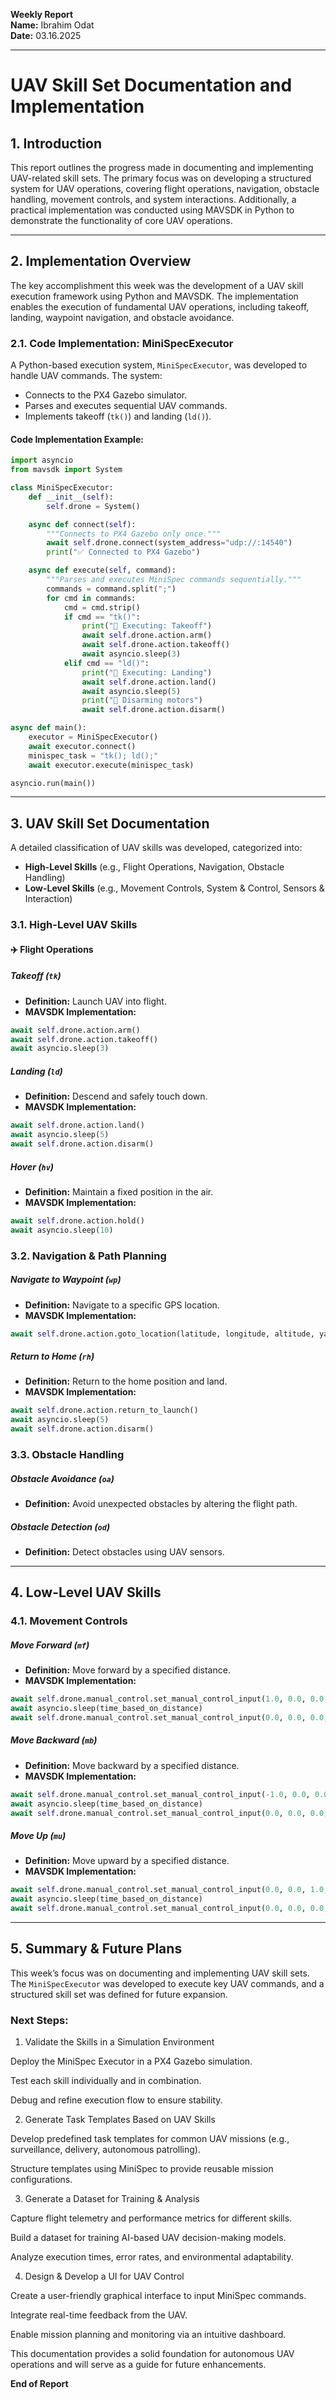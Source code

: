 **Weekly Report**  
**Name:** Ibrahim Odat  
**Date:** 03.16.2025  

---

# **UAV Skill Set Documentation and Implementation**

## **1. Introduction**
This report outlines the progress made in documenting and implementing UAV-related skill sets. The primary focus was on developing a structured system for UAV operations, covering flight operations, navigation, obstacle handling, movement controls, and system interactions. Additionally, a practical implementation was conducted using MAVSDK in Python to demonstrate the functionality of core UAV operations.

---

## **2. Implementation Overview**
The key accomplishment this week was the development of a UAV skill execution framework using Python and MAVSDK. The implementation enables the execution of fundamental UAV operations, including takeoff, landing, waypoint navigation, and obstacle avoidance.

### **2.1. Code Implementation: MiniSpecExecutor**
A Python-based execution system, `MiniSpecExecutor`, was developed to handle UAV commands. The system:
- Connects to the PX4 Gazebo simulator.
- Parses and executes sequential UAV commands.
- Implements takeoff (`tk()`) and landing (`ld()`).

#### **Code Implementation Example:**
```python
import asyncio
from mavsdk import System

class MiniSpecExecutor:
    def __init__(self):
        self.drone = System()

    async def connect(self):
        """Connects to PX4 Gazebo only once."""
        await self.drone.connect(system_address="udp://:14540")
        print("✅ Connected to PX4 Gazebo")

    async def execute(self, command):
        """Parses and executes MiniSpec commands sequentially."""
        commands = command.split(";")
        for cmd in commands:
            cmd = cmd.strip()
            if cmd == "tk()":
                print("🚀 Executing: Takeoff")
                await self.drone.action.arm()
                await self.drone.action.takeoff()
                await asyncio.sleep(3)
            elif cmd == "ld()":
                print("🛬 Executing: Landing")
                await self.drone.action.land()
                await asyncio.sleep(5)
                print("🔻 Disarming motors")
                await self.drone.action.disarm()

async def main():
    executor = MiniSpecExecutor()
    await executor.connect()
    minispec_task = "tk(); ld();"
    await executor.execute(minispec_task)

asyncio.run(main())
```

---

## **3. UAV Skill Set Documentation**
A detailed classification of UAV skills was developed, categorized into:
- **High-Level Skills** (e.g., Flight Operations, Navigation, Obstacle Handling)
- **Low-Level Skills** (e.g., Movement Controls, System & Control, Sensors & Interaction)

### **3.1. High-Level UAV Skills**
#### **✈️ Flight Operations**
##### **Takeoff (`tk`)**
- **Definition:** Launch UAV into flight.
- **MAVSDK Implementation:**
```python
await self.drone.action.arm()
await self.drone.action.takeoff()
await asyncio.sleep(3)
```
##### **Landing (`ld`)**
- **Definition:** Descend and safely touch down.
- **MAVSDK Implementation:**
```python
await self.drone.action.land()
await asyncio.sleep(5)
await self.drone.action.disarm()
```
##### **Hover (`hv`)**
- **Definition:** Maintain a fixed position in the air.
- **MAVSDK Implementation:**
```python
await self.drone.action.hold()
await asyncio.sleep(10)
```

### **3.2. Navigation & Path Planning**
##### **Navigate to Waypoint (`wp`)**
- **Definition:** Navigate to a specific GPS location.
- **MAVSDK Implementation:**
```python
await self.drone.action.goto_location(latitude, longitude, altitude, yaw)
```
##### **Return to Home (`rh`)**
- **Definition:** Return to the home position and land.
- **MAVSDK Implementation:**
```python
await self.drone.action.return_to_launch()
await asyncio.sleep(5)
await self.drone.action.disarm()
```

### **3.3. Obstacle Handling**
##### **Obstacle Avoidance (`oa`)**
- **Definition:** Avoid unexpected obstacles by altering the flight path.
##### **Obstacle Detection (`od`)**
- **Definition:** Detect obstacles using UAV sensors.

---

## **4. Low-Level UAV Skills**
### **4.1. Movement Controls**
##### **Move Forward (`mf`)**
- **Definition:** Move forward by a specified distance.
- **MAVSDK Implementation:**
```python
await self.drone.manual_control.set_manual_control_input(1.0, 0.0, 0.0, 0.0)
await asyncio.sleep(time_based_on_distance)
await self.drone.manual_control.set_manual_control_input(0.0, 0.0, 0.0, 0.0)
```
##### **Move Backward (`mb`)**
- **Definition:** Move backward by a specified distance.
- **MAVSDK Implementation:**
```python
await self.drone.manual_control.set_manual_control_input(-1.0, 0.0, 0.0, 0.0)
await asyncio.sleep(time_based_on_distance)
await self.drone.manual_control.set_manual_control_input(0.0, 0.0, 0.0, 0.0)
```
##### **Move Up (`mu`)**
- **Definition:** Move upward by a specified distance.
- **MAVSDK Implementation:**
```python
await self.drone.manual_control.set_manual_control_input(0.0, 0.0, 1.0, 0.0)
await asyncio.sleep(time_based_on_distance)
await self.drone.manual_control.set_manual_control_input(0.0, 0.0, 0.0, 0.0)
```

---

## **5. Summary & Future Plans**
This week’s focus was on documenting and implementing UAV skill sets. The `MiniSpecExecutor` was developed to execute key UAV commands, and a structured skill set was defined for future expansion.

### **Next Steps:**
1. Validate the Skills in a Simulation Environment

Deploy the MiniSpec Executor in a PX4 Gazebo simulation.

Test each skill individually and in combination.

Debug and refine execution flow to ensure stability.

2. Generate Task Templates Based on UAV Skills

Develop predefined task templates for common UAV missions (e.g., surveillance, delivery, autonomous patrolling).

Structure templates using MiniSpec to provide reusable mission configurations.

3. Generate a Dataset for Training & Analysis

Capture flight telemetry and performance metrics for different skills.

Build a dataset for training AI-based UAV decision-making models.

Analyze execution times, error rates, and environmental adaptability.

4. Design & Develop a UI for UAV Control

Create a user-friendly graphical interface to input MiniSpec commands.

Integrate real-time feedback from the UAV.

Enable mission planning and monitoring via an intuitive dashboard.

This documentation provides a solid foundation for autonomous UAV operations and will serve as a guide for future enhancements.

**End of Report**

